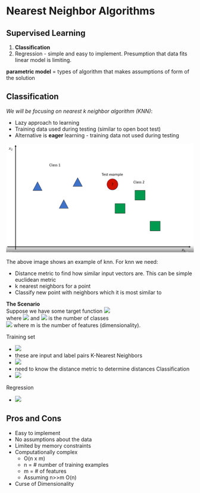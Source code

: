 # Nearest Neighbor Algorithms

## Supervised Learning
1. **Classification**
2. Regression - simple and easy to implement. Presumption that data fits linear model is limiting.

**parametric model** = types of algorithm that makes assumptions of form of the solution


## Classification

*We will be focusing on nearest k neighbor algorithm (KNN)*:
- Lazy approach to learning
- Training data used during testing (similar to open boot test)
- Alternative is **eager** learning - training data not used during testing

<a name="knn_example1">![Images/knn_example1.png](Images/knn_example1.png)

The above image shows an example of knn. For knn we need:
- Distance metric to find how similar input vectors are. This can be simple euclidean metric
- k nearest neighbors for a point
- Classify new point with neighbors which it is most similar to

**The Scenario**
<br>
Suppose we have some target function <img src="https://latex.codecogs.com/gif.latex?f(x)=y"/> <br>
where <img src="https://latex.codecogs.com/gif.latex?y\epsilon\lbrace{1,..,t}\rbrace"/> and <img src="https://latex.codecogs.com/gif.latex?t"/> is the number of classes <br>
<img src="https://latex.codecogs.com/gif.latex?f:R^m\rightarrow\lbrace1,...,t\rbrace"/> where m is the number of features (dimensionality).

Training set 
- <img src="https://latex.codecogs.com/gif.latex?D=\lbrace(x^{[i]},y^{[i]},...(x^{[n]},y^{[n]})\rbrace" />
- these are input and label pairs
K-Nearest Neighbors
- <img src="https://latex.codecogs.com/gif.latex?D_k=\lbrace(x^{[i]},y^{[i]},...(x^{[k]},y^{[k]})\rbrace" />
- need to know the distance metric to determine distances
Classification
- <img src="https://latex.codecogs.com/gif.latex?h(x^{[t]})=mode(\{y^{[i]},...,y^{[k]}\})" />
Regression
- <img src="https://latex.codecogs.com/gif.latex?h(x^{[t]})=\frac{1}{k}\displaystyle\sum\limits_{i=1}^ky^{[i]}" />

## Pros and Cons
- Easy to implement
- No assumptions about the data
- Limited by memory constraints
- Computationally complex
    - O(n x m)
    - n = # number of training examples
    - m = # of features
    - Assuming n>>m O(n)
- Curse of Dimensionality 